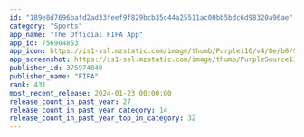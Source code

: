 ```yaml
---
id: "189e8d7696bafd2ad33feef9f829bcb35c44a25511ac00bb5bdc6d98320a96ae"
category: "Sports"
app_name: "The Official FIFA App"
app_id: 756904853
app_icon: https://is1-ssl.mzstatic.com/image/thumb/Purple116/v4/8e/b8/9d/8eb89d7b-c6b2-35f9-948d-b85ec77b825f/AppIcon-1x_U007emarketing-0-7-0-85-220.png/1024x1024bb.png
app_screenshot: https://is1-ssl.mzstatic.com/image/thumb/PurpleSource116/v4/21/aa/03/21aa03b5-e697-77ba-7460-84a444fc7a4b/48f095ab-4c7f-4b89-99ba-2f35d37bdde6_FIFA-App-Store-01-En.png/1242x2688bb.png
publisher_id: 375974040
publisher_name: "FIFA"
rank: 431
most_recent_release: 2024-01-23 00:00:00
release_count_in_past_year: 27
release_count_in_past_year_category: 14
release_count_in_past_year_top_in_category: 32
---
```

